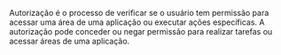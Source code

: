 Autorização é o processo de verificar se o usuário tem permissão para acessar uma área de uma aplicação ou executar ações específicas. A autorização pode conceder ou negar permissão para realizar tarefas ou acessar áreas de uma aplicação.